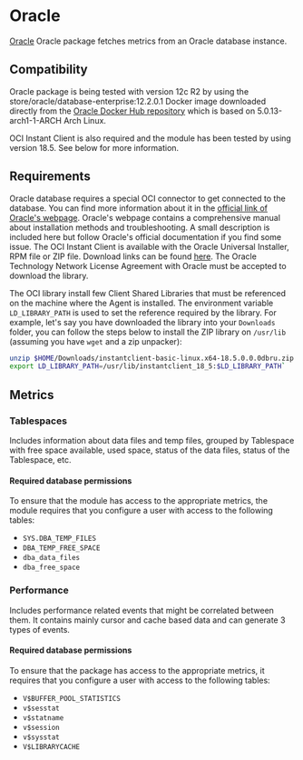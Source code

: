 # Oracle 

[Oracle](https://www.oracle.com) Oracle package fetches metrics from an Oracle database instance.

## Compatibility
Oracle package is being tested with version 12c R2 by using the store/oracle/database-enterprise:12.2.0.1 Docker 
image downloaded directly from the [Oracle Docker Hub repository](https://hub.docker.com/_/oracle-database-enterprise-edition)
which is based on 5.0.13-arch1-1-ARCH Arch Linux.

OCI Instant Client is also required and the module has been tested by using version 18.5. See below for more information.

## Requirements
Oracle database requires a special OCI connector to get connected to the database. You can find more information about 
it in the [official link of Oracle's webpage](https://www.oracle.com/database/technologies/instant-client.html). Oracle's 
webpage contains a comprehensive manual about installation methods and troubleshooting. A small description is included 
here but follow Oracle's official documentation if you find some issue. The OCI Instant Client is available with the 
Oracle Universal Installer, RPM file or ZIP file. Download links can be found [here](https://www.oracle.com/database/technologies/instant-client/downloads.html). The Oracle Technology Network License Agreement with Oracle must be accepted to download the library.

The OCI library install few Client Shared Libraries that must be referenced on the machine where the Agent is installed. 
The environment variable `LD_LIBRARY_PATH` is used to set the reference required by the library. For example, 
let's say you have downloaded the library into your `Downloads` folder, you can follow the steps below to install the ZIP 
library on `/usr/lib` (assuming you have `wget` and a zip unpacker):

```bash
unzip $HOME/Downloads/instantclient-basic-linux.x64-18.5.0.0.0dbru.zip -d /usr/lib
export LD_LIBRARY_PATH=/usr/lib/instantclient_18_5:$LD_LIBRARY_PATH`
```

## Metrics

### Tablespaces

Includes information about data files and temp files, grouped by Tablespace with free space available, used space, 
status of the data files, status of the Tablespace, etc.

#### Required database permissions

To ensure that the module has access to the appropriate metrics, the module requires that you configure a user with 
access to the following tables:

* `SYS.DBA_TEMP_FILES`
* `DBA_TEMP_FREE_SPACE`
* `dba_data_files`
* `dba_free_space`

### Performance
Includes performance related events that might be correlated between them. It contains mainly cursor and cache based 
data and can generate 3 types of events.

#### Required database permissions

To ensure that the package has access to the appropriate metrics, it requires that you configure a user with access to 
the following tables:

* `V$BUFFER_POOL_STATISTICS`
* `v$sesstat`
* `v$statname`
* `v$session`
* `v$sysstat`
* `V$LIBRARYCACHE`